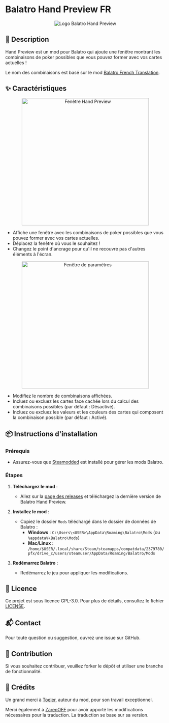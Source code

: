 # Balatro Hand Preview FR

<p align="center">
  <img src="https://i.imgur.com/1NZxafz.png" alt="Logo Balatro Hand Preview">
</p>

## 📜 Description

Hand Preview est un mod pour Balatro qui ajoute une fenêtre montrant les combinaisons de poker possibles que vous pouvez former avec vos cartes actuelles !

Le nom des combinaisons est basé sur le mod [Balatro French Translation](https://github.com/FrBmt-BIGetNouf/balatro-french-translations/tree/main).

## ✨ Caractéristiques

<p align="center">
  <img src="https://i.imgur.com/44kVX5u.png" alt="Fenêtre Hand Preview" width="400">
</p>

- Affiche une fenêtre avec les combinaisons de poker possibles que vous pouvez former avec vos cartes actuelles.
- Déplacez la fenêtre où vous le souhaitez !
- Changez le point d'ancrage pour qu'il ne recouvre pas d'autres éléments à l'écran.

<p align="center">
  <img src="https://i.imgur.com/g1BXgKk.png" alt="Fenêtre de paramètres" width="400">
</p>

- Modifiez le nombre de combinaisons affichées.
- Incluez ou excluez les cartes face cachée lors du calcul des combinaisons possibles (par défaut : Désactivé).
- Incluez ou excluez les valeurs et les couleurs des cartes qui composent la combinaison possible (par défaut : Activé).

## 📦 Instructions d'installation

### Prérequis

- Assurez-vous que [Steamodded](https://github.com/Steamopollys/Steamodded) est installé pour gérer les mods Balatro.

### Étapes

1. **Téléchargez le mod** :

    - Allez sur la [page des releases](https://github.com/t3kmor/Balatro-HandPreview-FR/releases) et téléchargez la dernière version de Balatro Hand Preview.

2. **Installez le mod** :

    - Copiez le dossier `Mods` téléchargé dans le dossier de données de Balatro :
        - **Windows** : `C:\Users\<USER>\AppData\Roaming\Balatro\Mods` (ou `%appdata%\Balatro\Mods`)
        - **Mac/Linux** : `/home/$USER/.local/share/Steam/steamapps/compatdata/2379780/pfx/drive_c/users/steamuser/AppData/Roaming/Balatro/Mods`

3. **Redémarrez Balatro** :
    - Redémarrez le jeu pour appliquer les modifications.

## 📄 Licence

Ce projet est sous licence GPL-3.0. Pour plus de détails, consultez le fichier [LICENSE](https://github.com/t3kmor/Balatro-HandPreview-FR/blob/main/LICENSE). 

## 📬 Contact

Pour toute question ou suggestion, ouvrez une issue sur GitHub.

## 🤝 Contribution

Si vous souhaitez contribuer, veuillez forker le dépôt et utiliser une branche de fonctionnalité.

## 🎁 Crédits

Un grand merci à [Toeler](https://github.com/Toeler/Balatro-HandPreview), auteur du mod, pour son travail exceptionnel.

Merci également à [ZarenOFF](https://github.com/ZarenOFF/Balatro-HandPreview-RU) pour avoir apporté les modifications nécessaires pour la traduction. La traduction se base sur sa version.
